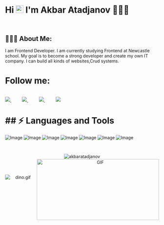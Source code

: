  <h1>  Hi <img src="https://raw.githubusercontent.com/aemmadi/aemmadi/master/wave.gif" width="25px"> I'm Akbar Atadjanov 👨🏻‍💻  </h1>
<br>

<h2 align="left">👨🏻‍💻 About Me:</h2>

I am Frontend Developer.
I am currently studying Frontend at Newcastle school.
My goal is to become a strong developer and create my own IT company.
I can build all kinds of websites,Crud systems.

<h1>Follow me:</h1>
<br>

<a href="https://www.instagram.com/akbarshax_1/">
<img src="https://img.shields.io/badge/Instagram-%23E4405F.svg?style=for-the-badge&logo=Instagram&logoColor=white">
</a>
&nbsp;&nbsp;&nbsp;&nbsp;&nbsp;&nbsp;&nbsp;&nbsp;
<a href="https://www.twitter.com/@AkbarOtajanov/">
<img src="https://img.shields.io/badge/Twitter-%231DA1F2.svg?style=for-the-badge&logo=Twitter&logoColor=white">
</a>
&nbsp;&nbsp;&nbsp;&nbsp;&nbsp;&nbsp;&nbsp;&nbsp;
<a href="https://www.linkedin.com/in/akbar-otajonov-750aab273/">
<img src="https://img.shields.io/badge/Linkedin-%231DA1F2.svg?style=for-the-badge&logo=Linkedin&logoColor=white">
</a>
&nbsp;&nbsp;&nbsp;&nbsp;&nbsp;&nbsp;&nbsp;&nbsp;
<a href="https://t.me/atadjanov_akbar01/">
<img src="https://img.shields.io/badge/telegram-2CA5E0?style=for-the-badge&logo=telegram&logoColor=white">
</a>

<br>

<h1>## ⚡ Languages and Tools</h1>

![Image](https://img.shields.io/badge/-HTML5-E34F26?style=for-the-badge&logo=html5&logoColor=white)
![Image](https://img.shields.io/badge/-CSS3-1572B6?style=for-the-badge&logo=css3)
![Image](https://img.shields.io/badge/Sass-009639?style=for-the-badge&logo=sass&logoColor=white)
![Image](https://img.shields.io/badge/-Bootstrap-563D7C?style=for-the-badge&logo=bootstrap)
![Image](https://img.shields.io/badge/JavaScript-323330?style=for-the-badge&logo=javascript&logoColor=F7DF1E)
![Image](https://img.shields.io/badge/React-F05032?style=for-the-badge&logo=react&logoColor=white)
![Image](https://img.shields.io/badge/Git-F05032?style=for-the-badge&logo=git&logoColor=white)

<br>

<p align="center"> <img src="https://github-readme-stats.vercel.app/api?username=AkbarAtadjanov&show_icons=true&theme=gotham" alt="akbaratadjanov" />

  <img align="right" alt="GIF" src="https://github.com/abhisheknaiidu/abhisheknaiidu/blob/master/code.gif?raw=true" width="400" height="200" />
 <br>
 <br>
 <br>





<br>
<img data-target="animated-image.replacedImage" alt="dino.gif" class="AnimatedImagePlayer-animatedImage" src="https://github.com/saadeghi/saadeghi/raw/master/dino.gif" style="display: block; opacity: 1;">

